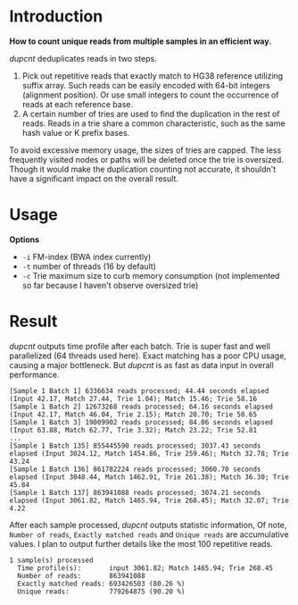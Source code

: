 # Introduction
**How to count unique reads from multiple samples in an efficient way.**

*dupcnt* deduplicates reads in two steps.

1. Pick out repetitive reads that exactly match to HG38 reference utilizing suffix array. Such reads can be easily encoded with
64-bit integers (alignment position). Or use small integers to count the occurrence of reads at each reference base.
2. A certain number of tries are used to find the duplication in the rest of reads. Reads in a trie share a common characteristic, 
such as the same hash value or K prefix bases.

To avoid excessive memory usage, the sizes of tries are capped. The less frequently visited nodes or paths will be deleted 
once the trie is oversized. Though it would make the duplication counting not accurate, it shouldn't have a significant 
impact on the overall result.

# Usage
**Options**
- `-i` FM-index (BWA index currently)
- `-t` number of threads (16 by default)
- `-c` Trie maximum size to curb memory consumption (not implemented so far because I haven't observe oversized trie)

# Result
*dupcnt* outputs time profile after each batch. Trie is super fast and well parallelized (64 threads used here).
Exact matching has a poor CPU usage, causing a major bottleneck. But *dupcnt* is as fast as data input in overall performance.
```
[Sample 1 Batch 1] 6336634 reads processed; 44.44 seconds elapsed (Input 42.17, Match 27.44, Trie 1.04); Match 15.46; Trie 58.16
[Sample 1 Batch 2] 12673268 reads processed; 64.16 seconds elapsed (Input 42.17, Match 46.04, Trie 2.15); Match 20.70; Trie 50.65
[Sample 1 Batch 3] 19009902 reads processed; 84.06 seconds elapsed (Input 63.88, Match 62.77, Trie 3.32); Match 23.22; Trie 52.81
...
[Sample 1 Batch 135] 855445590 reads processed; 3037.43 seconds elapsed (Input 3024.12, Match 1454.86, Trie 259.46); Match 32.78; Trie 43.24
[Sample 1 Batch 136] 861782224 reads processed; 3060.70 seconds elapsed (Input 3048.44, Match 1462.91, Trie 261.38); Match 36.30; Trie 45.84
[Sample 1 Batch 137] 863941088 reads processed; 3074.21 seconds elapsed (Input 3061.82, Match 1465.94, Trie 268.45); Match 32.07; Trie 4.22
```

After each sample processed, *dupcnt* outputs statistic information, Of note, `Number of reads`, `Exactly matched reads`
and `Unique reads` are accumulative values. I plan to output further details  like the most 100 repetitive reads.
```
1 sample(s) processed
  Time profile(s):       input 3061.82; Match 1465.94; Trie 268.45
  Number of reads:       863941088
  Exactly matched reads: 693426503 (80.26 %)
  Unique reads:          779264875 (90.20 %)
```
